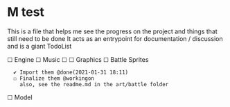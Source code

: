 # M test

This is a file that helps me see the progress on the project and things that still need to be done
It acts as an entrypoint for documentation / discussion and is a giant TodoList


☐ Engine
  ☐ Music
  ☐
  ☐ Graphics
    ☐ Battle Sprites

      ✔ Import them @done(2021-01-31 18:11)
      ☐ Finalize them @workingon
        also, see the readme.md in the art/battle folder
☐ Model

